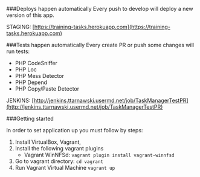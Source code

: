 ###Deploys happen automatically
Every push to develop will deploy a new version of this app.

STAGING: [https://training-tasks.herokuapp.com](https://training-tasks.herokuapp.com)

###Tests happen automatically
Every create PR or push some changes will run tests:
 - PHP CodeSniffer
 - PHP Loc
 - PHP Mess Detector
 - PHP Depend
 - PHP Copy/Paste Detector 

JENKINS: [http://jenkins.ttarnawski.usermd.net/job/TaskManagerTestPR](http://jenkins.ttarnawski.usermd.net/job/TaskManagerTestPR)


###Getting started

In order to set application up you must follow by steps:

1. Install VirtualBox, Vagrant,
2. Install the following vagrant plugins
    - Vagrant WinNFSd: `vagrant plugin install vagrant-winnfsd`
3. Go to vagrant directory: `cd vagrant`
4. Run Vagrant Virtual Machine `vagrant up`

